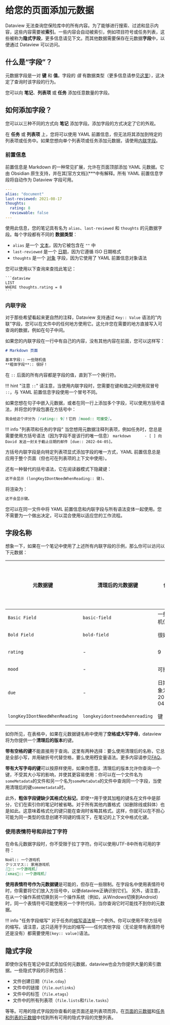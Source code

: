 # 给您的页面添加元数据

Dataview 无法查询您保险库中的所有内容。为了能够进行搜索、过滤和显示内容，这些内容需要被**索引**。一些内容会自动被索引，例如项目符号或任务列表，这些被称为**隐式字段**，更多信息请见下文。而其他数据需要保存在元数据**字段**中，以便通过 Dataview 可以访问。

## 什么是“字段”？

元数据字段是一对 **键** 和 **值**。字段的 *值* 有数据类型（更多信息请参见[这里](./types-of-metadata.md)），这决定了查询时该字段的行为。

您可以向 **笔记**、**列表项** 或 **任务** 添加任意数量的字段。

## 如何添加字段？

您可以以三种不同的方式向 **笔记** 添加字段。添加字段的方式决定了它的外观。

在 **任务** 或 **列表项** 上，您将可以使用 YAML 前置信息，但无法将其添加到特定的列表项或任务中。如果您想向单个列表项或任务添加元数据，请使用[内联字段](#inline-fields)。

### 前置信息

前置信息是 Markdown 的一种常见扩展，允许在页面顶部添加 YAML 元数据。它由 Obsidian 原生支持，并在其[官方文档](***中有解释。所有 YAML 前置信息字段将自动作为 Dataview 字段可用。

```yaml
---
alias: "document"
last-reviewed: 2021-08-17
thoughts:
  rating: 8
  reviewable: false
---
```

使用此信息，您的笔记具有名为 `alias`、`last-reviewed` 和 `thoughts` 的元数据字段。每个字段都有不同的 **数据类型**：

- `alias` 是一个 [文本](../types-of-metadata/#text)，因为它被包含在 `""` 中
- `last-reviewed` 是一个 [日期](../types-of-metadata/#date)，因为它遵循 ISO 日期格式
- `thoughts` 是一个 [对象](../types-of-metadata/#object) 字段，因为它使用了 YAML 前置信息对象语法

您可以使用以下查询来查找此笔记：

````
```dataview
LIST
WHERE thoughts.rating = 8
```
````

### 内联字段

对于那些希望看起来更自然的注释，Dataview 支持通过 `Key:: Value` 语法的“内联”字段，您可以在文件中的任何地方使用它。这允许您在需要的地方直接写入可查询的数据，例如在句子中间。

如果您的内联字段在一行中有自己的内容，没有其他内容在前面，您可以这样写：

```markdown
# Markdown 页面

基本字段:: 一些随机值
**粗体字段**:: 很好！
```

在 `::` 后面的所有内容都是字段的值，直到下一个换行符。

!!! hint "注意 `::`"
请注意，当使用内联字段时，您需要在键和值之间使用双冒号 `::`，与 YAML 前置信息字段使用一个冒号不同。

如果您想在句子中嵌入元数据，或者在同一行上添加多个字段，可以使用方括号语法，并将您的字段包裹在方括号中：

```markdown
我会给这个评分为 [rating:: 9]！它的 [mood:: 可接受]。
```

!!! info "列表项和任务的字段"
当您想用元数据注释列表项，例如任务时，您总是需要使用方括号语法（因为字段不是该行的唯一信息）
`markdown      - [ ] 向 David 发送一封关于截止日期的邮件 [due:: 2022-04-05]。`

方括号内联字段是向特定列表项显式添加字段的唯一方式，YAML 前置信息总是应用于整个页面（但也可在列表项的上下文中使用）。

还有一种替代的括号语法，它在阅读器模式下隐藏键：

```markdown
这不会显示 (longKeyIDontNeedWhenReading:: 键)。
```

将渲染为：

```markdown
这不会显示键。
```

您可以在同一文件中将 YAML 前置信息和内联字段与所有语法变体一起使用。您不需要为一个做出决定，可以混合使用以适应您的工作流程。

## 字段名称

想象一下，如果在一个笔记中使用了上述所有内联字段的示例，那么你可以访问以下元数据：

| 元数据键             | 清理后的元数据键       | 值                         | 值的数据类型 |
| ------------------- | ---------------------- | -------------------------- | ------------ |
| `Basic Field`       | `basic-field`          | 一些随机值                 | 文本         |
| `Bold Field`        | `bold-field`           | 很好！                      | 文本         |
| `rating`            | -                      | 9                          | 数字         |
| `mood`              | -                      | 可接受                     | 文本         |
| `due`               | -                      | 日期对象为2022-04-05       | 日期         |
| `longKeyIDontNeedWhenReading` | `longkeyidontneedwhenreading` | 键                           | 文本         |

如你所见，在表格中，如果在元数据键名称中使用了**空格或大写字母**，dataview将为你提供一个**清理后的版本**的键。

**带有空格的键**不能直接用于查询。这里有两种选择：要么使用清理后的名称，它总是全部小写，并用破折号代替空格，要么使用**行**变量语法。更多内容请参见[FAQ](../resources/faq.md)。

**带有大写字母的键**可以按原样使用，如果你愿意。清理后的版本允许你查询一个键，不受其大小写的影响，并使其更容易使用：你可以在一个文件名为`someMetadata`的文件和另一个名为`someMetaData`的文件中查询同一个字段，当使用清理后的键`somemetadata`时。

此外，**粗体字段键缺少其格式化标记**。即使`**`用于使其加粗的键名在文件中是部分，它们在索引你的笔记时被省略。对于所有其他内置格式（如删除线或斜体）也是如此。这意味着格式化的键只能在查询时省略其格式。这样，你就可以在不担心可能为同一类型的信息创建不同键的情况下，在笔记的上下文中格式化键。

### 使用表情符号和非拉丁字符

在命名元数据字段时，你不受限于拉丁字符。你可以使用UTF-8中所有可用的字符：

```markdown
Noël:: 一个游戏机
クリスマス:: 家用游戏机
[🎅:: 一个游戏机]
[xmas🎄:: 一个游戏机]
```

**使用表情符号作为元数据键**是可能的，但存在一些限制。在字段名中使用表情符号时，你需要将它们放入方括号中，以便dataview正确识别它们。
另外，请注意，在从一个操作系统切换到另一个操作系统（例如，从Windows切换到Android）时，同一个表情符号可能使用另一个字符代码，当你查询它时可能找不到你的元数据。

!!! info "任务字段缩写"
对于任务的[缩写语法](./metadata-tasks.md#field-shorthands)是一个例外。你可以使用不带方括号的缩写。请注意，这只适用于列出的缩写——任何其他字段（无论是带有表情符号还是没有）都需要使用`[key:: value]`语法。

## 隐式字段

即使你没有在笔记中显式添加任何元数据，dataview也会为你提供大量的索引数据。一些隐式字段的示例包括：

- 文件创建日期（`file.cday`）
- 文件中的链接（`file.outlinks`）
- 文件中的标签（`file.etags`）
- 文件中的所有列表项（`file.lists`和`file.tasks`）

等等。可用的隐式字段因你查看的是页面还是列表项而异。在[页面的元数据](metadata-pages.md)和[任务和列表的元数据](metadata-tasks.md)中找到所有可用的隐式字段的完整列表。

